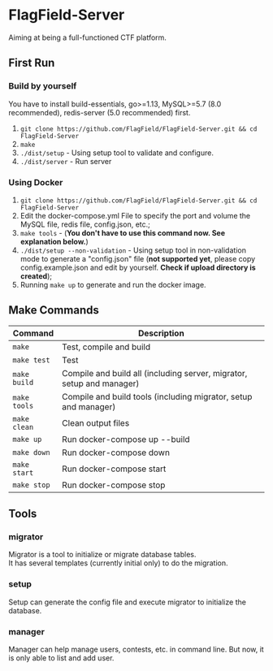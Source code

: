 # FlagField-Server

Aiming at being a full-functioned CTF platform.

## First Run

### Build by yourself

You have to install build-essentials, go>=1.13, MySQL>=5.7 (8.0 recommended), redis-server (5.0 recommended) first.  

1. `git clone https://github.com/FlagField/FlagField-Server.git && cd FlagField-Server`
2. `make`
3. `./dist/setup` - Using setup tool to validate and configure.
4. `./dist/server` - Run server

### Using Docker

1. `git clone https://github.com/FlagField/FlagField-Server.git && cd FlagField-Server`
2. Edit the docker-compose.yml File to specify the port and volume the MySQL file, redis file, config.json, etc.;
3. `make tools` - (**You don't have to use this command now. See explanation below.**)
4. `./dist/setup --non-validation` - Using setup tool in non-validation mode to generate a "config.json" file (**not supported yet**, please copy config.example.json and edit by yourself. **Check if upload directory is created**);
5. Running `make up` to generate and run the docker image.

## Make Commands

|Command|Description|
|-------|-----------|
|`make`|Test, compile and build|
|`make test`|Test|
|`make build`|Compile and build all (including server, migrator, setup and manager)|
|`make tools`|Compile and build tools (including migrator, setup and manager)|
|`make clean`|Clean output files|
|`make up`|Run docker-compose up --build|
|`make down`|Run docker-compose down|
|`make start`|Run docker-compose start|
|`make stop`|Run docker-compose stop|

## Tools

### migrator

Migrator is a tool to initialize or migrate database tables.  
It has several templates (currently initial only) to do the migration.

### setup

Setup can generate the config file and execute migrator to initialize the database.

### manager

Manager can help manage users, contests, etc. in command line. But now, it is only able to list and add user.